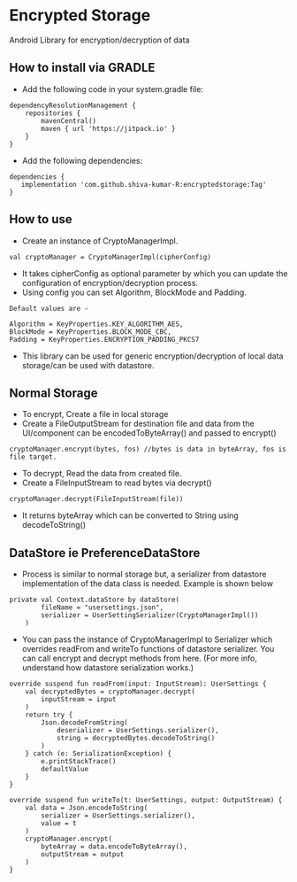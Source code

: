 # Encrypted Storage
Android Library for encryption/decryption of data

## How to install via GRADLE

- Add the following code in your system.gradle file:
```
dependencyResolutionManagement {
    repositories {
        mavenCentral()
        maven { url 'https://jitpack.io' }
    }
}
```

- Add the following dependencies:
```
dependencies {
   implementation 'com.github.shiva-kumar-R:encryptedstorage:Tag'
}
```

## How to use

- Create an instance of CryptoManagerImpl.

```
val cryptoManager = CryptoManagerImpl(cipherConfig)
```

- It takes cipherConfig as optional parameter by which you can update the configuration of encryption/decryption process.
- Using config you can set Algorithm, BlockMode and Padding.

```
Default values are -

Algorithm = KeyProperties.KEY_ALGORITHM_AES,
BlockMode = KeyProperties.BLOCK_MODE_CBC,
Padding = KeyProperties.ENCRYPTION_PADDING_PKCS7
```

- This library can be used for generic encryption/decryption of local data storage/can be used with datastore.

## Normal Storage

- To encrypt, Create a file in local storage
- Create a FileOutputStream for destination file and data from the UI/component can be encodedToByteArray() and passed to encrypt()

```
cryptoManager.encrypt(bytes, fos) //bytes is data in byteArray, fos is file target.
```

- To decrypt, Read the data from created file.
- Create a FileInputStream to read bytes via decrypt()

```
cryptoManager.decrypt(FileInputStream(file))
```
- It returns byteArray which can be converted to String using decodeToString()

## DataStore ie PreferenceDataStore

- Process is similar to normal storage but, a serializer from datastore implementation of the data class is needed. Example is shown below

```
private val Context.dataStore by dataStore(
        fileName = "usersettings.json",
        serializer = UserSettingSerializer(CryptoManagerImpl())
    )
```

- You can pass the instance of CryptoManagerImpl to Serializer which overrides readFrom and writeTo functions of datastore serializer. You can call encrypt and decrypt methods from here. (For more info, understand how datastore serialization works.)

```
override suspend fun readFrom(input: InputStream): UserSettings {
    val decryptedBytes = cryptoManager.decrypt(
        inputStream = input
    )
    return try {
        Json.decodeFromString(
            deserializer = UserSettings.serializer(),
            string = decryptedBytes.decodeToString()
        )
    } catch (e: SerializationException) {
        e.printStackTrace()
        defaultValue
    }
}

override suspend fun writeTo(t: UserSettings, output: OutputStream) {
    val data = Json.encodeToString(
        serializer = UserSettings.serializer(),
        value = t
    )
    cryptoManager.encrypt(
        byteArray = data.encodeToByteArray(),
        outputStream = output
    )
}
```

